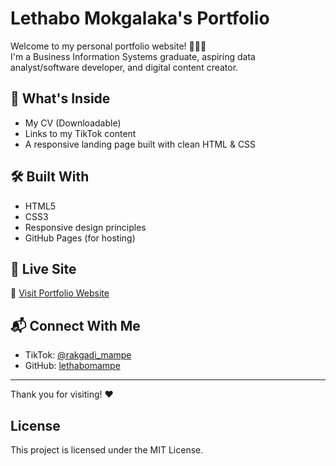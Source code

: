 # Lethabo Mokgalaka's Portfolio


Welcome to my personal portfolio website! 👩🏽‍💻  
I'm a Business Information Systems graduate, aspiring data analyst/software developer, and digital content creator.


## 🌟 What's Inside

- My CV (Downloadable)
- Links to my TikTok content
- A responsive landing page built with clean HTML & CSS

## 🛠 Built With

- HTML5  
- CSS3  
- Responsive design principles  
- GitHub Pages (for hosting)

## 🚀 Live Site

🔗 [Visit Portfolio Website](https://yourusername.github.io/your-repo-name)

## 📬 Connect With Me

- TikTok: [@rakgadi\_mampe](https://www.tiktok.com/@rakgadi_mampe)  
- GitHub: [lethabomampe](https://github.com/lethabomampe)

---

Thank you for visiting! ❤️

## License

This project is licensed under the MIT License.
